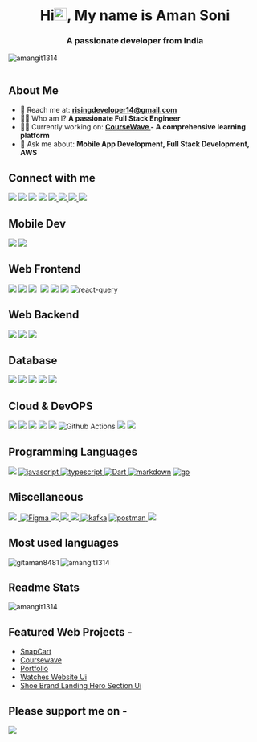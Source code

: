 <h1 align="center">Hi<img src="https://media.giphy.com/media/hvRJCLFzcasrR4ia7z/giphy.gif" width="25px">, My name is Aman Soni </h1>
<h3 align="center">A passionate developer from India</h3>
<p align="left"> <img src="https://komarev.com/ghpvc/?username=myster10ushu1k&label=Profile%20views&color=0e75b6&style=juicyfresh" alt="amangit1314" /> </p>
<p align="left"> <a href="https://github-profile-trophy.vercel.app/?username=amangit1314&theme=onedark"><img src="https://github-profile-trophy.vercel.app/?username=amangit1314&theme=juicyfresh" alt="" /></a> </p>

## About Me

- 📧 Reach me at: **<risingdeveloper14@gmail.com>**
- 👨‍💻 Who am I? **A passionate Full Stack Engineer**
- 👨‍🔬 Currently working on: **<a href="https://coursewave.in"> CourseWave <a /> - A comprehensive learning platform**
- 💬 Ask me about: **Mobile App Development, Full Stack Development, AWS**

## Connect with me

<p align="left">

  <a href="https://twitter.com/soni07_aman"><img src="https://img.shields.io/badge/X-%23000000.svg?style=for-the-badge&logo=X&logoColor=white" /></a>
  <a href="https://dribbble.com/amansoni53453"><img src="https://img.shields.io/badge/Dribbble-EA4C89?style=for-the-badge&logo=dribbble&logoColor=white" /></a>
  <a href="https://www.leetcode.com/mysterioushulk" /><img src="https://img.shields.io/badge/-LeetCode-FFA116?style=for-the-badge&logo=LeetCode&logoColor=black"/></a>
  <a href="https://linktr.ee/MysteriousHulk" /><img src="https://img.shields.io/badge/linktree-39E09B?style=for-the-badge&logo=linktree&logoColor=white"/></a>
  <a href="https://linkedin.com/in/aman-soni1"> <img src="https://img.shields.io/badge/linkedin-%230077B5.svg?style=for-the-badge&logo=linkedin&logoColor=white"/> </a>
  <a href="https://discord.com"> <img src="https://img.shields.io/badge/Discord-%235865F2.svg?style=for-the-badge&logo=discord&logoColor=white"/> </a>
  <a href="https://instagram.com/flutter.rising.dev"> <img src="https://img.shields.io/badge/Instagram-%23E4405F.svg?style=for-the-badge&logo=Instagram&logoColor=white"/> </a>
  <a href="https://www.hackerrank.com/amansoni53453"> <img src="https://img.shields.io/badge/-Hackerrank-2EC866?style=for-the-badge&logo=HackerRank&logoColor=white
  "/> </a>
</p>

## Mobile Dev
<p align="left">
<!-- <img src="https://img.shields.io/badge/java-%23ED8B00.svg?style=for-the-badge&logo=openjdk&logoColor=white"></img> -->
<!-- <img src="https://img.shields.io/badge/kotlin-%237F52FF.svg?style=for-the-badge&logo=kotlin&logoColor=white"> </img> -->
<!-- <img src="https://img.shields.io/badge/Gradle-02303A.svg?style=for-the-badge&logo=Gradle&logoColor=white"> </img> -->
<!-- <img src="https://img.shields.io/badge/Android-3DDC84?style=for-the-badge&logo=android&logoColor=white" alt="android"/> -->
<img src="https://img.shields.io/badge/react_native-%2320232a.svg?style=for-the-badge&logo=react&logoColor=%2361DAFB" />
<img src="https://img.shields.io/badge/Flutter-%2302569B.svg?style=for-the-badge&logo=Flutter&logoColor=white" />
</p>

## Web Frontend
<p align="left">
  <img src="https://img.shields.io/badge/html5-%23E34F26.svg?style=for-the-badge&logo=html5&logoColor=white"></img>
  <img src="https://img.shields.io/badge/css3-%231572B6.svg?style=for-the-badge&logo=css3&logoColor=white"> </img>
  <img src="https://img.shields.io/badge/react-%2320232a.svg?style=for-the-badge&logo=react&logoColor=%2361DAFB"> <img/>
  <img src="https://img.shields.io/badge/Next-black?style=for-the-badge&logo=next.js&logoColor=white"> </img>
  <img src="https://img.shields.io/badge/tailwindcss-%2338B2AC.svg?style=for-the-badge&logo=tailwind-css&logoColor=white" />
  <img src="https://img.shields.io/badge/redux-%23593d88.svg?style=for-the-badge&logo=redux&logoColor=white"> </img>
  <img src="https://img.shields.io/badge/-React%20Query-FF4154?style=for-the-badge&logo=react%20query&logoColor=white" alt="react-query"/>
</p>

## Web Backend

<p align="left">
<!--   <img src="https://img.shields.io/badge/javascript-%23323330.svg?style=for-the-badge&logo=javascript&logoColor=%23F7DF1E"> </img>
  <img src="https://img.shields.io/badge/typescript-%23007ACC.svg?style=for-the-badge&logo=typescript&logoColor=white"> </img> -->
  <img src="https://img.shields.io/badge/express.js-%23404d59.svg?style=for-the-badge&logo=express&logoColor=%2361DAFB"> </img>
  <img src="https://img.shields.io/badge/node.js-6DA55F?style=for-the-badge&logo=node.js&logoColor=white"> </img>
<!--   <img src="https://img.shields.io/badge/Next-black?style=for-the-badge&logo=next.js&logoColor=whit"> </img> -->
  <img src="https://img.shields.io/badge/nestjs-%23E0234E.svg?style=for-the-badge&logo=nestjs&logoColor=white"> </img>
<!--   <img src="https://img.shields.io/badge/-GraphQL-E10098?style=for-the-badge&logo=graphql&logoColor=white" alt="graphql"> </img> -->
</p>

## Database

<p align="left">
  <img src="https://img.shields.io/badge/postgres-%23316192.svg?style=for-the-badge&logo=postgresql&logoColor=white"> </img>
  <img src="https://img.shields.io/badge/redis-%23DD0031.svg?style=for-the-badge&logo=redis&logoColor=white"> </img>
  <img src="https://img.shields.io/badge/MySQL-4479A1?style=for-the-badge&logo=mysql&logoColor=white"> </img>
  <img src="https://img.shields.io/badge/Amazon%20DynamoDB-4053D6?style=for-the-badge&logo=Amazon%20DynamoDB&logoColor=white"> </img>
  <img src="https://img.shields.io/badge/MongoDB-%234ea94b.svg?style=for-the-badge&logo=mongodb&logoColor=white"> </img>
</p>

## Cloud & DevOPS

<p align="left">
  <img src="https://img.shields.io/badge/AWS-%23FF9900.svg?style=for-the-badge&logo=amazon-aws&logoColor=white"> </img>
  <img src="https://img.shields.io/badge/vercel-%23000000.svg?style=for-the-badge&logo=vercel&logoColor=white"> </img>
<!--    <img src="https://img.shields.io/badge/Cloudflare-F38020?style=for-the-badge&logo=Cloudflare&logoColor=white"> </img> -->
  <img src="https://img.shields.io/badge/firebase-%23039BE5.svg?style=for-the-badge&logo=firebase"> </img>
  <img src="https://img.shields.io/badge/Supabase-3ECF8E?style=for-the-badge&logo=supabase&logoColor=white"> </img>
  <img src="https://img.shields.io/badge/docker-%230db7ed.svg?style=for-the-badge&logo=docker&logoColor=white"> </img>
<!--   <img src="https://img.shields.io/badge/kubernetes-%23326ce5.svg?style=for-the-badge&logo=kubernetes&logoColor=white"> </img> -->
  <img src="https://img.shields.io/badge/github%20actions-%232671E5.svg?style=for-the-badge&logo=githubactions&logoColor=white" alt="Github Actions"/> 
  <img src="https://img.shields.io/badge/grafana-%23F46800.svg?style=for-the-badge&logo=grafana&logoColor=white"> </img>
  <img src="https://img.shields.io/badge/Prometheus-E6522C?style=for-the-badge&logo=Prometheus&logoColor=white"> </img>
<!--   <img src="https://img.shields.io/badge/terraform-%235835CC.svg?style=for-the-badge&logo=terraform&logoColor=white" > </img>
  <img src="https://img.shields.io/badge/jenkins-%232C5263.svg?style=for-the-badge&logo=jenkins&logoColor=white" > </img> -->
</p>


## Programming Languages
<p align="left">
<a> <img src="https://img.shields.io/badge/java-%23ED8B00.svg?style=for-the-badge&logo=openjdk&logoColor=white"></img> </a>
<!-- <a> <img src="https://img.shields.io/badge/kotlin-%237F52FF.svg?style=for-the-badge&logo=kotlin&logoColor=white"> </img> </a> -->
<a href="https://developer.mozilla.org/en-US/docs/Web/JavaScript" target="_blank"> <img src="https://img.shields.io/badge/JavaScript-323330?style=for-the-badge&logo=javascript&logoColor=F7DF1E" alt="javascript" /> </a>
<a href="https://developer.mozilla.org/en-US/docs/Web/TypesScript" target="_blank"> <img src="https://img.shields.io/badge/Typescript-07689F?style=for-the-badge&logo=typescript&logoColor=white" alt="typescript" /> </a>
<a href="https://cpp.org" target="_blank"> <img src="https://img.shields.io/badge/Dart-0175C2?style=for-the-badge&logo=dart&logoColor=white" alt="Dart"/> </a>
<a href="https://www.python.org" target="_blank"> <img src="https://img.shields.io/badge/python-3670A0?style=for-the-badge&logo=python&logoColor=ffdd54" alt="markdown"/></a>
<a href="" targwt="_blank"> <img src="https://img.shields.io/badge/go-%2300ADD8.svg?style=for-the-badge&logo=go&logoColor=white" alt="go" /> </a>
<!-- <a href="https://www.ruse.org" target="_blank"> <img src="https://img.shields.io/badge/rust-%23000000.svg?style=for-the-badge&logo=rust&logoColor=white" alt="rust"/></a> -->
<!-- <a href="https://www.yaml.org" target="_blank"> <img src="https://img.shields.io/badge/yaml-%23ffffff.svg?style=for-the-badge&logo=yaml&logoColor=151515" alt="yaml"/></a> --->
</p>

## Miscellaneous
<p align="left">
<a href=""> <img src="https://img.shields.io/badge/git-%23F05033.svg?style=for-the-badge&logo=git&logoColor=white" /></a>
<a href=""> <img src="https://img.shields.io/badge/Rabbitmq-FF6600?style=for-the-badge&logo=rabbitmq&logoColor=white" alt=""Rabbit Mq> </img> </a>
<a href="https://www.figma.com/" target="_blank"> <img src="https://img.shields.io/badge/figma-%23F24E1E.svg?style=for-the-badge&logo=figma&logoColor=white" alt="Figma" /> </a>
<a href="https://www.prisma.io/"> <img src="https://img.shields.io/badge/Prisma-3982CE?style=for-the-badge&logo=Prisma&logoColor=white"> </img></a>
<a href=""> <img src="https://img.shields.io/badge/JWT-black?style=for-the-badge&logo=JSON%20web%20tokens"> </img></a>
<a href="">  <img src="https://img.shields.io/badge/Socket.io-black?style=for-the-badge&logo=socket.io&badgeColor=010101"> </img> </a>
<a href="https://www.python.org" target="_blank"> <img src="https://img.shields.io/badge/Apache%20Kafka-000?style=for-the-badge&logo=apachekafka" alt="kafka"/></a>
<!-- <a href="https://jira.org" target="_blank"> <img src="https://img.shields.io/badge/jira-%230A0FFF.svg?style=for-the-badge&logo=jira&logoColor=white" alt="jira"/> </a>
<a href="https://notion.org" target="_blank"> <img src="https://img.shields.io/badge/Notion-%23000000.svg?style=for-the-badge&logo=notion&logoColor=white" alt="notion"/> -->
<a href="https://postman.org" target="_blank"> <img src="https://img.shields.io/badge/Postman-FF6C37?style=for-the-badge&logo=postman&logoColor=white" alt="postman"/> </a>
<img src="https://img.shields.io/badge/nginx-%23009639.svg?style=for-the-badge&logo=nginx&logoColor=white" > </img>
</p>

## Most used languages

   <img align="left" src="https://github-readme-stats.vercel.app/api/top-langs?username=amangit1314&theme=shades-of-purple&show_icons=true&locale=en&layout=compact" alt="gitaman8481" />
   <img align="center" src="https://github-readme-stats.vercel.app/api?username=amangit1314&theme=shades-of-purple&show_icons=true&locale=en" alt="amangit1314" />

## Readme Stats

  <p>
     <img align="center" src="https://github-readme-streak-stats.herokuapp.com/?user=amangit1314&theme=shades-of-purple" alt="amangit1314" />
  </p>

## Featured Web Projects -

- <a href="https://snapcart.life"> SnapCart </a>
- <a href="https://coursewave.in"> Coursewave</a>
- <a href="https://next-level-portfolio.vercel.app"> Portfolio </a>
- <a href="https://amangit1314.github.io/watches_web"> Watches Website Ui </a>
- <a href="https://amangit1314.github.io/Shoe-Brand-Landing-Page ">Shoe Brand Landing Hero Section Ui </a>

## Please support me on -

<a href="https://www.buymeacoffee.com/amanSoni "><img src="https://img.shields.io/badge/Buy_Me_A_Coffee-FFDD00?style=for-the-badge&logo=buy-me-a-coffee&logoColor=black" /></a>
